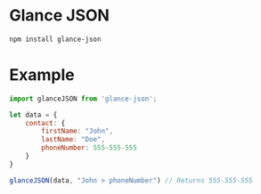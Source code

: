 # Glance JSON

```bash
npm install glance-json
```

# Example

```javascript
import glanceJSON from 'glance-json';

let data = {
	contact: {
		firstName: "John",
		lastName: "Doe",
		phoneNumber: 555-555-555
	}
}

glanceJSON(data, "John > phoneNumber") // Returns 555-555-555
```